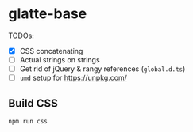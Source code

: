 # glatte-base

TODOs:

- [x] CSS concatenating
- [ ] Actual strings on strings
- [ ] Get rid of jQuery & rangy references (`global.d.ts`)
- [ ] `umd` setup for https://unpkg.com/

## Build CSS
```bash
npm run css
```